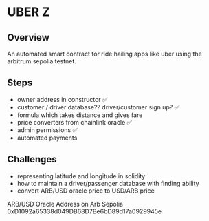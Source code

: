 # UBER Z

## Overview

An automated smart contract for ride hailing apps like uber using the arbitrum sepolia testnet.

## Steps

- owner address in constructor ✅
- customer / driver database??  driver/customer sign up? ✅
- formula which takes distance and gives fare 
- price converters from chainlink oracle ✅
- admin permissions ✅
- automated payments


## Challenges

- representing latitude and longitude in solidity
- how to maintain a driver/passenger database with finding ability
- convert ARB/USD oracle price to USD/ARB price


ARB/USD Oracle Address on Arb Sepolia
0xD1092a65338d049DB68D7Be6bD89d17a0929945e